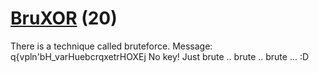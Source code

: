 # [BruXOR](https://ctflearn.com/challenge/227) (20)
There is a technique called bruteforce. Message: q{vpln'bH_varHuebcrqxetrHOXEj No key! Just brute .. brute .. brute ... :D
